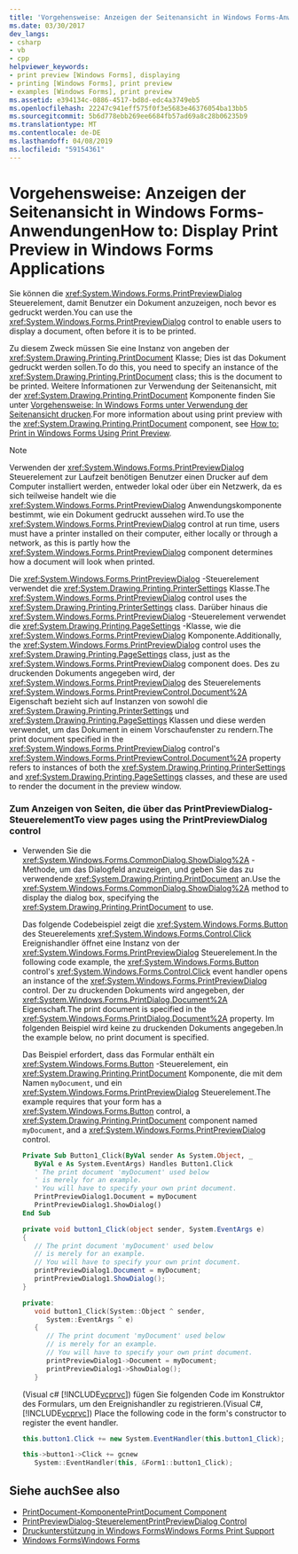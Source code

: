 ```yaml
---
title: 'Vorgehensweise: Anzeigen der Seitenansicht in Windows Forms-Anwendungen'
ms.date: 03/30/2017
dev_langs:
- csharp
- vb
- cpp
helpviewer_keywords:
- print preview [Windows Forms], displaying
- printing [Windows Forms], print preview
- examples [Windows Forms], print preview
ms.assetid: e394134c-0886-4517-bd8d-edc4a3749eb5
ms.openlocfilehash: 22247c941eff575f0f3e5683e46376054ba13bb5
ms.sourcegitcommit: 5b6d778ebb269ee6684fb57ad69a8c28b06235b9
ms.translationtype: MT
ms.contentlocale: de-DE
ms.lasthandoff: 04/08/2019
ms.locfileid: "59154361"
---
```

# <a name="how-to-display-print-preview-in-windows-forms-applications"></a><span data-ttu-id="de99b-102">Vorgehensweise: Anzeigen der Seitenansicht in Windows Forms-Anwendungen</span><span class="sxs-lookup"><span data-stu-id="de99b-102">How to: Display Print Preview in Windows Forms Applications</span></span>
<span data-ttu-id="de99b-103">Sie können die <xref:System.Windows.Forms.PrintPreviewDialog> Steuerelement, damit Benutzer ein Dokument anzuzeigen, noch bevor es gedruckt werden.</span><span class="sxs-lookup"><span data-stu-id="de99b-103">You can use the <xref:System.Windows.Forms.PrintPreviewDialog> control to enable users to display a document, often before it is to be printed.</span></span>  
  
 <span data-ttu-id="de99b-104">Zu diesem Zweck müssen Sie eine Instanz von angeben der <xref:System.Drawing.Printing.PrintDocument> Klasse; Dies ist das Dokument gedruckt werden sollen.</span><span class="sxs-lookup"><span data-stu-id="de99b-104">To do this, you need to specify an instance of the <xref:System.Drawing.Printing.PrintDocument> class; this is the document to be printed.</span></span> <span data-ttu-id="de99b-105">Weitere Informationen zur Verwendung der Seitenansicht, mit der <xref:System.Drawing.Printing.PrintDocument> Komponente finden Sie unter [Vorgehensweise: In Windows Forms unter Verwendung der Seitenansicht drucken](../advanced/how-to-print-in-windows-forms-using-print-preview.md).</span><span class="sxs-lookup"><span data-stu-id="de99b-105">For more information about using print preview with the <xref:System.Drawing.Printing.PrintDocument> component, see [How to: Print in Windows Forms Using Print Preview](../advanced/how-to-print-in-windows-forms-using-print-preview.md).</span></span>  
  
> [!NOTE]
>  <span data-ttu-id="de99b-106">Verwenden der <xref:System.Windows.Forms.PrintPreviewDialog> Steuerelement zur Laufzeit benötigen Benutzer einen Drucker auf dem Computer installiert werden, entweder lokal oder über ein Netzwerk, da es sich teilweise handelt wie die <xref:System.Windows.Forms.PrintPreviewDialog> Anwendungskomponente bestimmt, wie ein Dokument gedruckt aussehen wird.</span><span class="sxs-lookup"><span data-stu-id="de99b-106">To use the <xref:System.Windows.Forms.PrintPreviewDialog> control at run time, users must have a printer installed on their computer, either locally or through a network, as this is partly how the <xref:System.Windows.Forms.PrintPreviewDialog> component determines how a document will look when printed.</span></span>  
  
 <span data-ttu-id="de99b-107">Die <xref:System.Windows.Forms.PrintPreviewDialog> -Steuerelement verwendet die <xref:System.Drawing.Printing.PrinterSettings> Klasse.</span><span class="sxs-lookup"><span data-stu-id="de99b-107">The <xref:System.Windows.Forms.PrintPreviewDialog> control uses the <xref:System.Drawing.Printing.PrinterSettings> class.</span></span> <span data-ttu-id="de99b-108">Darüber hinaus die <xref:System.Windows.Forms.PrintPreviewDialog> -Steuerelement verwendet die <xref:System.Drawing.Printing.PageSettings> -Klasse, wie die <xref:System.Windows.Forms.PrintPreviewDialog> Komponente.</span><span class="sxs-lookup"><span data-stu-id="de99b-108">Additionally, the <xref:System.Windows.Forms.PrintPreviewDialog> control uses the <xref:System.Drawing.Printing.PageSettings> class, just as the <xref:System.Windows.Forms.PrintPreviewDialog> component does.</span></span> <span data-ttu-id="de99b-109">Des zu druckenden Dokuments angegeben wird, der <xref:System.Windows.Forms.PrintPreviewDialog> des Steuerelements <xref:System.Windows.Forms.PrintPreviewControl.Document%2A> Eigenschaft bezieht sich auf Instanzen von sowohl die <xref:System.Drawing.Printing.PrinterSettings> und <xref:System.Drawing.Printing.PageSettings> Klassen und diese werden verwendet, um das Dokument in einem Vorschaufenster zu rendern.</span><span class="sxs-lookup"><span data-stu-id="de99b-109">The print document specified in the <xref:System.Windows.Forms.PrintPreviewDialog> control's <xref:System.Windows.Forms.PrintPreviewControl.Document%2A> property refers to instances of both the <xref:System.Drawing.Printing.PrinterSettings> and <xref:System.Drawing.Printing.PageSettings> classes, and these are used to render the document in the preview window.</span></span>  
  
### <a name="to-view-pages-using-the-printpreviewdialog-control"></a><span data-ttu-id="de99b-110">Zum Anzeigen von Seiten, die über das PrintPreviewDialog-Steuerelement</span><span class="sxs-lookup"><span data-stu-id="de99b-110">To view pages using the PrintPreviewDialog control</span></span>  
  
-   <span data-ttu-id="de99b-111">Verwenden Sie die <xref:System.Windows.Forms.CommonDialog.ShowDialog%2A> -Methode, um das Dialogfeld anzuzeigen, und geben Sie das zu verwendende <xref:System.Drawing.Printing.PrintDocument> an.</span><span class="sxs-lookup"><span data-stu-id="de99b-111">Use the <xref:System.Windows.Forms.CommonDialog.ShowDialog%2A> method to display the dialog box, specifying the <xref:System.Drawing.Printing.PrintDocument> to use.</span></span>  
  
     <span data-ttu-id="de99b-112">Das folgende Codebeispiel zeigt die <xref:System.Windows.Forms.Button> des Steuerelements <xref:System.Windows.Forms.Control.Click> Ereignishandler öffnet eine Instanz von der <xref:System.Windows.Forms.PrintPreviewDialog> Steuerelement.</span><span class="sxs-lookup"><span data-stu-id="de99b-112">In the following code example, the <xref:System.Windows.Forms.Button> control's <xref:System.Windows.Forms.Control.Click> event handler opens an instance of the <xref:System.Windows.Forms.PrintPreviewDialog> control.</span></span> <span data-ttu-id="de99b-113">Der zu druckenden Dokuments wird angegeben, der <xref:System.Windows.Forms.PrintDialog.Document%2A> Eigenschaft.</span><span class="sxs-lookup"><span data-stu-id="de99b-113">The print document is specified in the <xref:System.Windows.Forms.PrintDialog.Document%2A> property.</span></span> <span data-ttu-id="de99b-114">Im folgenden Beispiel wird keine zu druckenden Dokuments angegeben.</span><span class="sxs-lookup"><span data-stu-id="de99b-114">In the example below, no print document is specified.</span></span>  
  
     <span data-ttu-id="de99b-115">Das Beispiel erfordert, dass das Formular enthält ein <xref:System.Windows.Forms.Button> -Steuerelement, ein <xref:System.Drawing.Printing.PrintDocument> Komponente, die mit dem Namen `myDocument`, und ein <xref:System.Windows.Forms.PrintPreviewDialog> Steuerelement.</span><span class="sxs-lookup"><span data-stu-id="de99b-115">The example requires that your form has a <xref:System.Windows.Forms.Button> control, a <xref:System.Drawing.Printing.PrintDocument> component named `myDocument`, and a <xref:System.Windows.Forms.PrintPreviewDialog> control.</span></span>  
  
    ```vb  
    Private Sub Button1_Click(ByVal sender As System.Object, _  
       ByVal e As System.EventArgs) Handles Button1.Click  
       ' The print document 'myDocument' used below  
       ' is merely for an example.  
       ' You will have to specify your own print document.  
       PrintPreviewDialog1.Document = myDocument  
       PrintPreviewDialog1.ShowDialog()  
    End Sub  
    ```  
  
    ```csharp  
    private void button1_Click(object sender, System.EventArgs e)  
    {  
       // The print document 'myDocument' used below  
       // is merely for an example.  
       // You will have to specify your own print document.  
       printPreviewDialog1.Document = myDocument;  
       printPreviewDialog1.ShowDialog();  
    }  
    ```  
  
    ```cpp  
    private:  
       void button1_Click(System::Object ^ sender,  
          System::EventArgs ^ e)  
       {  
          // The print document 'myDocument' used below  
          // is merely for an example.  
          // You will have to specify your own print document.  
          printPreviewDialog1->Document = myDocument;  
          printPreviewDialog1->ShowDialog();  
       }  
    ```  
  
     <span data-ttu-id="de99b-116">(Visual c# [!INCLUDE[vcprvc](../../../../includes/vcprvc-md.md)]) fügen Sie folgenden Code im Konstruktor des Formulars, um den Ereignishandler zu registrieren.</span><span class="sxs-lookup"><span data-stu-id="de99b-116">(Visual C#, [!INCLUDE[vcprvc](../../../../includes/vcprvc-md.md)]) Place the following code in the form's constructor to register the event handler.</span></span>  
  
    ```csharp  
    this.button1.Click += new System.EventHandler(this.button1_Click);  
    ```  
  
    ```cpp  
    this->button1->Click += gcnew  
       System::EventHandler(this, &Form1::button1_Click);  
    ```  
  
## <a name="see-also"></a><span data-ttu-id="de99b-117">Siehe auch</span><span class="sxs-lookup"><span data-stu-id="de99b-117">See also</span></span>

- [<span data-ttu-id="de99b-118">PrintDocument-Komponente</span><span class="sxs-lookup"><span data-stu-id="de99b-118">PrintDocument Component</span></span>](printdocument-component-windows-forms.md)
- [<span data-ttu-id="de99b-119">PrintPreviewDialog-Steuerelement</span><span class="sxs-lookup"><span data-stu-id="de99b-119">PrintPreviewDialog Control</span></span>](printpreviewdialog-control-windows-forms.md)
- [<span data-ttu-id="de99b-120">Druckunterstützung in Windows Forms</span><span class="sxs-lookup"><span data-stu-id="de99b-120">Windows Forms Print Support</span></span>](../advanced/windows-forms-print-support.md)
- [<span data-ttu-id="de99b-121">Windows Forms</span><span class="sxs-lookup"><span data-stu-id="de99b-121">Windows Forms</span></span>](../index.md)
